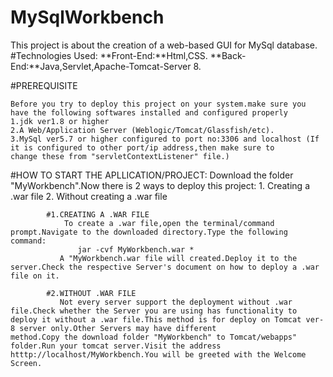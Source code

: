 # MySqlWorkbench
This project is about the creation of a web-based GUI for MySql database.
#Technologies Used:
                **Front-End:**Html,CSS.
                **Back-End:**Java,Servlet,Apache-Tomcat-Server 8.
 
 #PREREQUISITE
  
    Before you try to deploy this project on your system.make sure you have the following softwares installed and configured properly
    1.jdk ver1.8 or higher
    2.A Web/Application Server (Weblogic/Tomcat/Glassfish/etc).
    3.MySql ver5.7 or higher configured to port no:3306 and localhost (If it is configured to other port/ip address,then make sure to           change these from "servletContextListener" file.)
    
 #HOW TO START THE APLLICATION/PROJECT:
  Download the folder "MyWorkbench".Now there is 2 ways to deploy this project:
            1. Creating a .war file
            2. Without creating a .war file
            
            #1.CREATING A .WAR FILE
                To create a .war file,open the terminal/command prompt.Navigate to the downloaded directory.Type the following command:
                   jar -cvf MyWorkbench.war *
               A "MyWorkbench.war file will created.Deploy it to the server.Check the respective Server's document on how to deploy a .war                file on it.
             
            #2.WITHOUT .WAR FILE
               Not every server support the deployment without .war file.Check whether the Server you are using has functionality to                      deploy it without a .war file.This method is for deploy on Tomcat ver-8 server only.Other Servers may have different                      method.Copy the download folder "MyWorkbench" to Tomcat/webapps" folder.Run your tomcat server.Visit the address                          htttp://localhost/MyWorkbench.You will be greeted with the Welcome Screen.

